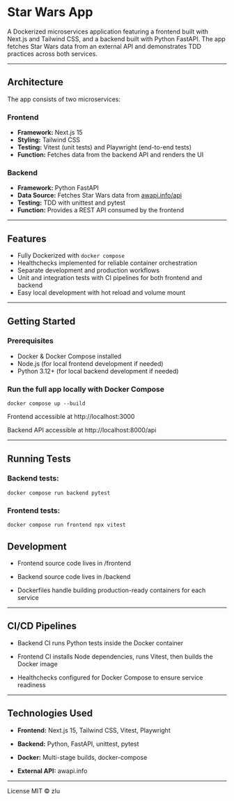 # Star Wars App

A Dockerized microservices application featuring a frontend built with Next.js and Tailwind CSS, and a backend built with Python FastAPI. The app fetches Star Wars data from an external API and demonstrates TDD practices across both services.

---

## Architecture

The app consists of two microservices:

### Frontend

- **Framework:** Next.js 15  
- **Styling:** Tailwind CSS  
- **Testing:** Vitest (unit tests) and Playwright (end-to-end tests)  
- **Function:** Fetches data from the backend API and renders the UI

### Backend

- **Framework:** Python FastAPI  
- **Data Source:** Fetches Star Wars data from [awapi.info/api](https://awapi.info/api)  
- **Testing:** TDD with unittest and pytest  
- **Function:** Provides a REST API consumed by the frontend 

---

## Features

- Fully Dockerized with `docker compose`  
- Healthchecks implemented for reliable container orchestration  
- Separate development and production workflows  
- Unit and integration tests with CI pipelines for both frontend and backend  
- Easy local development with hot reload and volume mount

--- 


## Getting Started

### Prerequisites

- Docker & Docker Compose installed  
- Node.js (for local frontend development if needed)  
- Python 3.12+ (for local backend development if needed) 

### Run the full app locally with Docker Compose

```
docker compose up --build
```

Frontend accessible at http://localhost:3000

Backend API accessible at http://localhost:8000/api

---

## Running Tests

### Backend tests:

```
docker compose run backend pytest
```

### Frontend tests:

```
docker compose run frontend npx vitest
```

## Development
- Frontend source code lives in /frontend

- Backend source code lives in /backend

- Dockerfiles handle building production-ready containers for each service

---

## CI/CD Pipelines

- Backend CI runs Python tests inside the Docker container

- Frontend CI installs Node dependencies, runs Vitest, then builds the Docker image

- Healthchecks configured for Docker Compose to ensure service readiness

---

## Technologies Used

- **Frontend:** Next.js 15, Tailwind CSS, Vitest, Playwright

- **Backend:** Python, FastAPI, unittest, pytest

- **Docker:** Multi-stage builds, docker-compose

- **External API:** awapi.info

---
License
MIT © zlu
